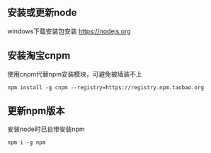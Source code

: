 ## 安装或更新node
windows下载安装包安装
https://nodejs.org


## 安装淘宝cnpm
使用cnpm代替npm安装模块，可避免被墙装不上
```
npm install -g cnpm --registry=https://registry.npm.taobao.org
```

## 更新npm版本
安装node时已自带安装npm
```
npm i -g npm
```
